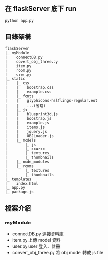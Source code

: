 ## 在 flaskServer 底下 run
```cmd=
python app.py
```
## 目錄架構
```
flaskServer
|_ myModule
|    connectDB.py
|    covert_obj_three.py
|    item.py
|    room.py
|    user.py
|_ static
|    |_ css
|    |    boostrap.css
|    |    example.css
|    |_ fonts
|    |    glyphicons-halflings-regular.eot
|    |    ...(省略)
|    |_ js
|    |    blueprint3d.js
|    |    boostrap.js
|    |    example.js
|    |    items.js
|    |    jquery.js
|    |    OBJLoader.js
|    |_ models
|        |_ js
|        |_ source
|        |_ textures
|        |_ thumbnails
|    |_ node_modules
|    |_ rooms
|        |_ textures
|        |_ thumbnails
|_ templates
|    index.html
|_ app.py
|_ package.js
```
## 檔案介紹
### myModule
- connectDB.py 連接資料庫
- item.py 上傳 model 資料
- user.py user 登入、註冊
- convert_obj_three.py 將 obj model 轉成 js file